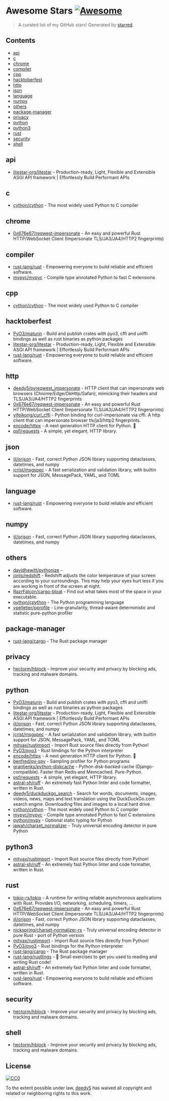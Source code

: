 <!--lint disable awesome-contributing awesome-license awesome-list-item match-punctuation no-repeat-punctuation no-undefined-references awesome-spell-check-->
# Awesome Stars [![Awesome](https://awesome.re/badge.svg)](https://github.com/sindresorhus/awesome)

> A curated list of my GitHub stars! Generated by [starred](https://github.com/maguowei/starred).

## Contents

- [api](#api)
- [c](#c)
- [chrome](#chrome)
- [compiler](#compiler)
- [cpp](#cpp)
- [hacktoberfest](#hacktoberfest)
- [http](#http)
- [json](#json)
- [language](#language)
- [numpy](#numpy)
- [others](#others)
- [package-manager](#package-manager)
- [privacy](#privacy)
- [python](#python)
- [python3](#python3)
- [rust](#rust)
- [security](#security)
- [shell](#shell)

## api 

- [litestar-org/litestar](https://github.com/litestar-org/litestar) - Production-ready, Light, Flexible and Extensible ASGI API framework | Effortlessly Build Performant APIs

## c 

- [cython/cython](https://github.com/cython/cython) - The most widely used Python to C compiler

## chrome 

- [0x676e67/reqwest-impersonate](https://github.com/0x676e67/reqwest-impersonate) - An easy and powerful Rust HTTP/WebSocket Client (Impersonate TLS/JA3/JA4/HTTP2 fingerprints)

## compiler 

- [rust-lang/rust](https://github.com/rust-lang/rust) - Empowering everyone to build reliable and efficient software.
- [mypyc/mypyc](https://github.com/mypyc/mypyc) - Compile type annotated Python to fast C extensions

## cpp 

- [cython/cython](https://github.com/cython/cython) - The most widely used Python to C compiler

## hacktoberfest 

- [PyO3/maturin](https://github.com/PyO3/maturin) - Build and publish crates with pyo3, cffi and uniffi bindings as well as rust binaries as python packages
- [litestar-org/litestar](https://github.com/litestar-org/litestar) - Production-ready, Light, Flexible and Extensible ASGI API framework | Effortlessly Build Performant APIs
- [rust-lang/rust](https://github.com/rust-lang/rust) - Empowering everyone to build reliable and efficient software.

## http 

- [deedy5/pyreqwest_impersonate](https://github.com/deedy5/pyreqwest_impersonate) - HTTP client that can impersonate web browsers (Chrome/Edge/OkHttp/Safari), mimicking their headers and TLS/JA3/JA4/HTTP2 fingerprints
- [0x676e67/reqwest-impersonate](https://github.com/0x676e67/reqwest-impersonate) - An easy and powerful Rust HTTP/WebSocket Client (Impersonate TLS/JA3/JA4/HTTP2 fingerprints)
- [yifeikong/curl_cffi](https://github.com/yifeikong/curl_cffi) - Python binding for curl-impersonate via cffi. A http client that can impersonate browser tls/ja3/http2 fingerprints.
- [encode/httpx](https://github.com/encode/httpx) - A next generation HTTP client for Python. 🦋
- [psf/requests](https://github.com/psf/requests) - A simple, yet elegant, HTTP library.

## json 

- [ijl/orjson](https://github.com/ijl/orjson) - Fast, correct Python JSON library supporting dataclasses, datetimes, and numpy
- [jcrist/msgspec](https://github.com/jcrist/msgspec) - A fast serialization and validation library, with builtin support for JSON, MessagePack, YAML, and TOML

## language 

- [rust-lang/rust](https://github.com/rust-lang/rust) - Empowering everyone to build reliable and efficient software.

## numpy 

- [ijl/orjson](https://github.com/ijl/orjson) - Fast, correct Python JSON library supporting dataclasses, datetimes, and numpy

## others 

- [davidhewitt/pythonize](https://github.com/davidhewitt/pythonize) - 
- [jonls/redshift](https://github.com/jonls/redshift) - Redshift adjusts the color temperature of your screen according to your surroundings. This may help your eyes hurt less if you are working in front of the screen at night.
- [RazrFalcon/cargo-bloat](https://github.com/RazrFalcon/cargo-bloat) - Find out what takes most of the space in your executable.
- [python/cpython](https://github.com/python/cpython) - The Python programming language
- [vpelletier/pprofile](https://github.com/vpelletier/pprofile) - Line-granularity, thread-aware deterministic and statistic pure-python profiler

## package-manager 

- [rust-lang/cargo](https://github.com/rust-lang/cargo) - The Rust package manager

## privacy 

- [hectorm/hblock](https://github.com/hectorm/hblock) - Improve your security and privacy by blocking ads, tracking and malware domains.

## python 

- [PyO3/maturin](https://github.com/PyO3/maturin) - Build and publish crates with pyo3, cffi and uniffi bindings as well as rust binaries as python packages
- [litestar-org/litestar](https://github.com/litestar-org/litestar) - Production-ready, Light, Flexible and Extensible ASGI API framework | Effortlessly Build Performant APIs
- [ijl/orjson](https://github.com/ijl/orjson) - Fast, correct Python JSON library supporting dataclasses, datetimes, and numpy
- [jcrist/msgspec](https://github.com/jcrist/msgspec) - A fast serialization and validation library, with builtin support for JSON, MessagePack, YAML, and TOML
- [mityax/rustimport](https://github.com/mityax/rustimport) - Import Rust source files directly from Python!
- [PyO3/pyo3](https://github.com/PyO3/pyo3) - Rust bindings for the Python interpreter
- [encode/httpx](https://github.com/encode/httpx) - A next generation HTTP client for Python. 🦋
- [benfred/py-spy](https://github.com/benfred/py-spy) - Sampling profiler for Python programs
- [grantjenks/python-diskcache](https://github.com/grantjenks/python-diskcache) - Python disk-backed cache (Django-compatible). Faster than Redis and Memcached. Pure-Python.
- [psf/requests](https://github.com/psf/requests) - A simple, yet elegant, HTTP library.
- [astral-sh/ruff](https://github.com/astral-sh/ruff) - An extremely fast Python linter and code formatter, written in Rust.
- [deedy5/duckduckgo_search](https://github.com/deedy5/duckduckgo_search) - Search for words, documents, images, videos, news, maps and text translation using the DuckDuckGo.com search engine. Downloading files and images to a local hard drive.
- [cython/cython](https://github.com/cython/cython) - The most widely used Python to C compiler
- [mypyc/mypyc](https://github.com/mypyc/mypyc) - Compile type annotated Python to fast C extensions
- [python/mypy](https://github.com/python/mypy) - Optional static typing for Python
- [jawah/charset_normalizer](https://github.com/jawah/charset_normalizer) - Truly universal encoding detector in pure Python

## python3 

- [mityax/rustimport](https://github.com/mityax/rustimport) - Import Rust source files directly from Python!
- [astral-sh/ruff](https://github.com/astral-sh/ruff) - An extremely fast Python linter and code formatter, written in Rust.

## rust 

- [tokio-rs/tokio](https://github.com/tokio-rs/tokio) - A runtime for writing reliable asynchronous applications with Rust. Provides I/O, networking, scheduling, timers, ...
- [0x676e67/reqwest-impersonate](https://github.com/0x676e67/reqwest-impersonate) - An easy and powerful Rust HTTP/WebSocket Client (Impersonate TLS/JA3/JA4/HTTP2 fingerprints)
- [ijl/orjson](https://github.com/ijl/orjson) - Fast, correct Python JSON library supporting dataclasses, datetimes, and numpy
- [nickspring/charset-normalizer-rs](https://github.com/nickspring/charset-normalizer-rs) - Truly universal encoding detector in pure Rust - port of Python version
- [mityax/rustimport](https://github.com/mityax/rustimport) - Import Rust source files directly from Python!
- [PyO3/pyo3](https://github.com/PyO3/pyo3) - Rust bindings for the Python interpreter
- [rust-lang/cargo](https://github.com/rust-lang/cargo) - The Rust package manager
- [rust-lang/rustlings](https://github.com/rust-lang/rustlings) - :crab: Small exercises to get you used to reading and writing Rust code!
- [astral-sh/ruff](https://github.com/astral-sh/ruff) - An extremely fast Python linter and code formatter, written in Rust.
- [rust-lang/rust](https://github.com/rust-lang/rust) - Empowering everyone to build reliable and efficient software.

## security 

- [hectorm/hblock](https://github.com/hectorm/hblock) - Improve your security and privacy by blocking ads, tracking and malware domains.

## shell 

- [hectorm/hblock](https://github.com/hectorm/hblock) - Improve your security and privacy by blocking ads, tracking and malware domains.


## License

[![CC0](http://mirrors.creativecommons.org/presskit/buttons/88x31/svg/cc-zero.svg)](https://creativecommons.org/publicdomain/zero/1.0/)

To the extent possible under law, [deedy5](https://github.com/deedy5) has waived all copyright and related or neighboring rights to this work.

